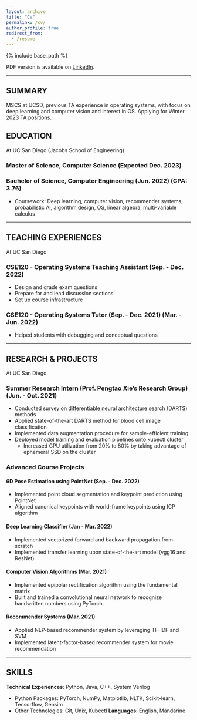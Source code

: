 ```yaml
---
layout: archive
title: "CV"
permalink: /cv/
author_profile: true
redirect_from:
  - /resume
---
```

{% include base_path %}

PDF version is available on [LinkedIn](https://www.linkedin.com/in/kaiyuan-wang-07b9831a4/details/featured/1635476512496/single-media-viewer/?profileId=ACoAAC_XiJ8B35G84AI3MslvipbYPqYrnzbZf1Q).


---

## SUMMARY

MSCS at UCSD, previous TA experience in operating systems, with focus on deep learning and computer vision and interest in OS. Applying for Winter 2023 TA positions.

## EDUCATION
At UC San Diego (Jacobs School of Engineering)

### Master of Science, Computer Science (Expected Dec. 2023)

### Bachelor of Science, Computer Engineering  (Jun. 2022) (GPA: 3.76)
- Coursework: Deep learning, computer vision, recommender systems, probabilistic AI, algorithm design, OS, linear algebra, multi-variable calculus

---

## TEACHING EXPERIENCES 
At UC San Diego

### CSE120 - Operating Systems Teaching Assistant (Sep. - Dec. 2022)
- Design and grade exam questions
- Prepare for and lead discussion sections
- Set up course infrastructure

### CSE120 - Operating Systems Tutor (Sep. - Dec. 2021) (Mar. - Jun. 2022)
- Helped students with debugging and conceptual questions

--- 

## RESEARCH & PROJECTS
At UC San Diego

### Summer Research Intern (Prof. Pengtao Xie’s Research Group)  (Jun. - Oct. 2021)
- Conducted survey on differentiable neural architecture search (DARTS) methods
- Applied state-of-the-art DARTS method for blood cell image classification
- Implemented data augmentation procedure for sample-efficient training
- Deployed model training and evaluation pipelines onto kubectl cluster 
	- Increased GPU utilization from 20% to 80% by taking advantage of ephemeral SSD on the cluster

### Advanced Course Projects
	
#### 6D Pose Estimation using PointNet (Sep. - Dec. 2022)
- Implemented point cloud segmentation and keypoint prediction using PointNet
- Aligned canonical keypoints with world-frame keypoints using ICP algorithm

#### Deep Learning Classifier (Jan - Mar. 2022)
- Implemented vectorized forward and backward propagation from scratch
- Implemented transfer learning upon state-of-the-art model (vgg16 and ResNet)

#### Computer Vision Algorithms (Mar. 2021)
 - Implemented epipolar rectification algorithm using the fundamental matrix 
 - Built and trained a convolutional neural network to recognize handwritten numbers using PyTorch.

#### Recommender Systems  (Mar. 2021)
- Applied NLP-based recommender system by leveraging TF-IDF and SVM 
- Implemented latent-factor-based recommender system for movie recommendation

---

## SKILLS
**Technical Experiences**: Python, Java, C++, System Verilog
- Python Packages: PyTorch, NumPy, Matplotlib, NLTK, Scikit-learn, Tensorflow, Gensim
- Other Technologies: Git, Unix, Kubectl
**Languages**: English, Mandarine




<!-- Work experience
======
This poor student doesn't started any internship yet...

* Summer 2015: Research Assistant
  * Github University
  * Duties included: Tagging issues
  * Supervisor: Professor Git -->

<!-- Teaching
======
  <ul>{% for post in site.teaching %}
    {% include archive-single-cv.html %}
  {% endfor %}</ul> -->

<!-- Skills
======
* Skill 1
* Skill 2
  * Sub-skill 2.1
  * Sub-skill 2.2
  * Sub-skill 2.3
* Skill 3 -->

<!-- Publications
======
  <ul>{% for post in site.publications %}
    {% include archive-single-cv.html %}
  {% endfor %}</ul> -->
  
<!-- Talks
======
  <ul>{% for post in site.talks %}
    {% include archive-single-talk-cv.html %}
  {% endfor %}</ul> -->
  
<!-- Service and leadership
======
* Currently signed in to 43 different slack teams -->
